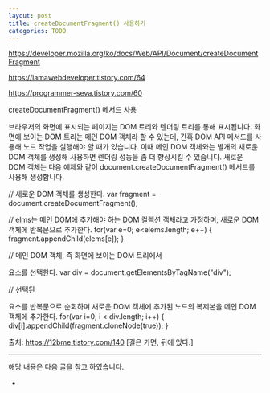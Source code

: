 ```yaml
---
layout: post
title: createDocumentFragment() 사용하기
categories: TODO
---
```


https://developer.mozilla.org/ko/docs/Web/API/Document/createDocumentFragment

https://iamawebdeveloper.tistory.com/64

https://programmer-seva.tistory.com/60


createDocumentFragment() 메서드 사용

브라우저의 화면에 표시되는 페이지는 DOM 트리와 렌더링 트리를 통해 표시됩니다. 화면에 보이는 DOM 트리는 메인 DOM 객체라 할 수 있는데, 간혹 DOM API 메서드를 사용해 노드 작업을 실행해야 할 때가 있습니다. 이때 메인 DOM 객체와는 별개의 새로운 DOM 객체를 생성해 사용하면 렌더링 성능을 좀 더 향상시킬 수 있습니다. 새로운 DOM 객체는 다음 예제와 같이 document.createDocumentFragment() 메서드를 사용해 생성합니다.



// 새로운 DOM 객체를 생성한다.
var fragment = document.createDocumentFragment();

// elms는 메인 DOM에 추가해야 하는 DOM 컬렉션 객체라고 가정하며, 새로운 DOM 객체에 반복문으로 추가한다.
for(var e=0; e<elems.length; e++) {
    fragment.appendChild(elems[e]);
}

// 메인 DOM 객체, 즉 화면에 보이는 DOM 트리에서 <div> 요소를 선택한다.
var div = document.getElementsByTagName("div");

// 선택된 <div> 요소를 반복문으로 순회하며 새로운 DOM 객체에 추가된 노드의 복제본을 메인 DOM 객체에 추가한다.
for(var i=0; i < div.length; i++) {
    div[i].appendChild(fragment.cloneNode(true));
}




출처: https://12bme.tistory.com/140 [길은 가면, 뒤에 있다.]

---

해당 내용은 다음 글을 참고 하였습니다.

-